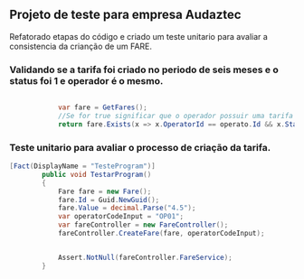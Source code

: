 ## Projeto de teste para empresa Audaztec

 Refatorado etapas do código e criado um teste unitario para avaliar a consistencia da crianção de um FARE.


### Validando se a tarifa foi criado no periodo de seis meses e o status foi 1 e operador é o mesmo.
~~~c# 

            var fare = GetFares();
            //Se for true significar que o operador possuir uma tarifa com mesmo valor no periodo de 6 meses
            return fare.Exists(x => x.OperatorId == operato.Id && x.Status == 1 && x.Value == value && x.DateCreated.AddMonths(6) <=  DateTime.Now);
~~~

### Teste unitario para avaliar o processo de criação da tarifa. 

~~~c#
[Fact(DisplayName = "TesteProgram")]
        public void TestarProgram()
        {
            Fare fare = new Fare();
            fare.Id = Guid.NewGuid();
            fare.Value = decimal.Parse("4.5");
            var operatorCodeInput = "OP01";
            var fareController = new FareController();
            fareController.CreateFare(fare, operatorCodeInput);


            Assert.NotNull(fareController.FareService);
        }
  ~~~



